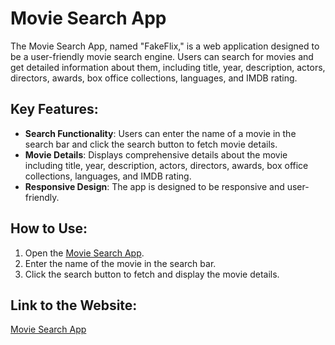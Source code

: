 # Movie Search App

The Movie Search App, named "FakeFlix," is a web application designed to be a user-friendly movie search engine. Users can search for movies and get detailed information about them, including title, year, description, actors, directors, awards, box office collections, languages, and IMDB rating.

## Key Features:
- **Search Functionality**: Users can enter the name of a movie in the search bar and click the search button to fetch movie details.
- **Movie Details**: Displays comprehensive details about the movie including title, year, description, actors, directors, awards, box office collections, languages, and IMDB rating.
- **Responsive Design**: The app is designed to be responsive and user-friendly.

## How to Use:
1. Open the [Movie Search App](https://movie-search-evjje7n10-prabal221bs-projects.vercel.app/src/index.html).
2. Enter the name of the movie in the search bar.
3. Click the search button to fetch and display the movie details.

## Link to the Website:
[Movie Search App](https://movie-search-evjje7n10-prabal221bs-projects.vercel.app/src/index.html)
